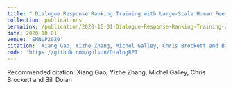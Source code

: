 ```yaml
---
title: " Dialogue Response Ranking Training with Large-Scale Human Feedback Data."
collection: publications
permalink: /publication/2020-10-01-Dialogue-Response-Ranking-Training-with-Large-Scale-Human-Feedback-Data
date: 2020-10-01
venue: 'EMNLP2020'
citation: 'Xiang Gao, Yizhe Zhang, Michel Galley, Chris Brockett and Bill Dolan'
code: 'https://github.com/golsun/DialogRPT'
---
```


Recommended citation: Xiang Gao, Yizhe Zhang, Michel Galley, Chris Brockett and Bill Dolan